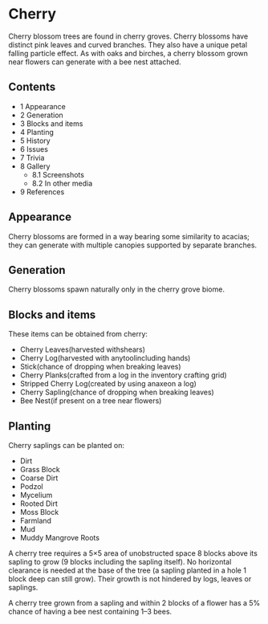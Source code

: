 # Cherry
Cherry blossom trees are found in cherry groves. Cherry blossoms have distinct pink leaves and curved branches. They also have a unique petal falling particle effect. As with oaks and birches, a cherry blossom grown near flowers can generate with a bee nest attached. 

## Contents
- 1 Appearance
- 2 Generation
- 3 Blocks and items
- 4 Planting
- 5 History
- 6 Issues
- 7 Trivia
- 8 Gallery
	- 8.1 Screenshots
	- 8.2 In other media
- 9 References

## Appearance
Cherry blossoms are formed in a way bearing some similarity to acacias; they can generate with multiple canopies supported by separate branches.

## Generation
Cherry blossoms spawn naturally only in the cherry grove biome.

## Blocks and items
These items can be obtained from cherry:

- Cherry Leaves(harvested withshears)
- Cherry Log(harvested with anytoolincluding hands)
- Stick(chance of dropping when breaking leaves)
- Cherry Planks(crafted from a log in the inventory crafting grid)
- Stripped Cherry Log(created by using anaxeon a log)
- Cherry Sapling(chance of dropping when breaking leaves)
- Bee Nest(if present on a tree near flowers)

## Planting
Cherry saplings can be planted on:

- Dirt
- Grass Block
- Coarse Dirt
- Podzol
- Mycelium
- Rooted Dirt
- Moss Block
- Farmland
- Mud
- Muddy Mangrove Roots

A cherry tree requires a 5×5 area of unobstructed space 8 blocks above its sapling to grow (9 blocks including the sapling itself). No horizontal clearance is needed at the base of the tree (a sapling planted in a hole 1 block deep can still grow). Their growth is not hindered by logs, leaves or saplings.

A cherry tree grown from a sapling and within 2 blocks of a flower has a 5% chance of having a bee nest containing 1–3 bees.

